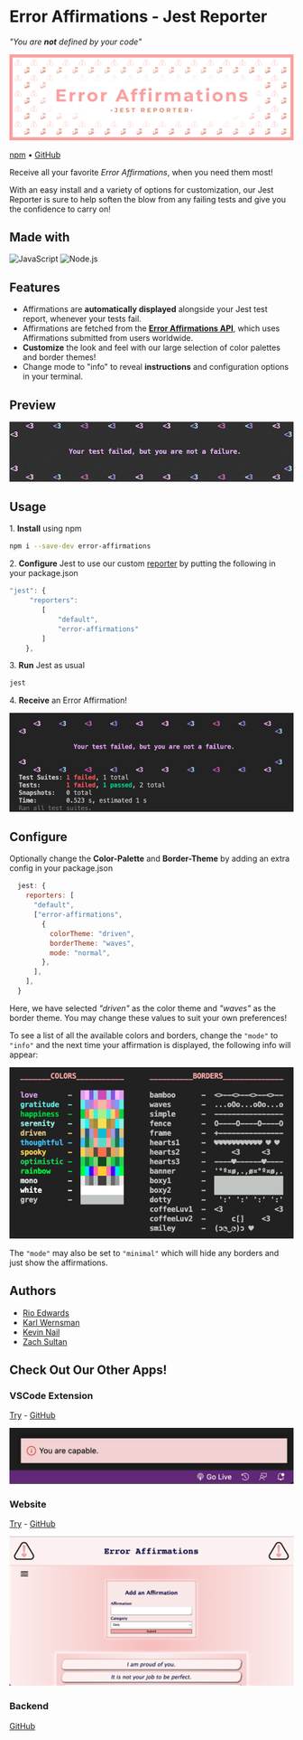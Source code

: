 # Error Affirmations - Jest Reporter

_"You are_ **_not_** _defined by your code"_

![Error Affirmations Jest Reporter Header](images/error_affirmations_jest_reporter_header.png)

[npm](https://www.npmjs.com/package/error-affirmations) • [GitHub](https://github.com/VSCode-Empaths/VSCode-Affirmations-Jest-Reporter)

Receive all your favorite _Error Affirmations_, when you need them most!

With an easy install and a variety of options for customization, our Jest Reporter is sure to help soften the blow from any failing tests and give you the confidence to carry on!

## Made with

![JavaScript](https://img.shields.io/badge/-JavaScript-F7DF1E?logo=Javascript&logoColor=black&style=for-the-badge)&nbsp;![Node.js](https://img.shields.io/badge/-Node.js-339933?logo=Node.js&logoColor=black&style=for-the-badge)&nbsp;

## Features

* Affirmations are **automatically displayed** alongside your Jest test report, whenever your tests fail.
* Affirmations are fetched from the [**Error Affirmations API**](https://github.com/VSCode-Empaths/VSCode-Affirmations-Backend), which uses Affirmations submitted from users worldwide.
* **Customize** the look and feel with our large selection of color palettes and border themes!
* Change mode to "info" to reveal **instructions** and configuration options in your terminal.

## Preview

![Error-Affirmations-Preview](images/error-affirmations-preview.gif)

## Usage

1\. **Install** using npm

```bash
npm i --save-dev error-affirmations
```

2\. **Configure** Jest to use our custom [reporter](https://jestjs.io/docs/configuration#reporters-arraymodulename--modulename-options) by putting the following in your package.json

```javascript
"jest": {
     "reporters":
        [
            "default",
            "error-affirmations"
        ]
    },
```

3\. **Run** Jest as usual

```bash
jest
```

4\. **Receive** an Error Affirmation!

![Error Affirmations Jest Reporter Screenshot 1](images/error_affirmations_jest_reporter_screenshot_1.png)

## Configure

Optionally change the **Color-Palette** and **Border-Theme** by adding an extra config in your package.json

```javascript
  jest: {
    reporters: [
      "default",
      ["error-affirmations",
        {
          colorTheme: "driven",
          borderTheme: "waves",
          mode: "normal",
        },
      ],
    ],
  }
```

Here, we have selected _"driven"_ as the color theme and _"waves"_ as the border theme. You may change these values to suit your own preferences!

To see a list of all the available colors and borders, change the `"mode"` to `"info"` and the next time your affirmation is displayed, the following info will appear:

![Error Affirmations Info Window Screenshot](images/error_affirmations_info_window_screenshot.png)

The `"mode"` may also be set to `"minimal"` which will hide any borders and just show the affirmations.

## Authors

* [Rio Edwards](https://github.com/rioredwards)
* [Karl Wernsman](https://github.com/orgs/VSCode-Empaths/people/karlwernsman)
* [Kevin Nail](https://github.com/orgs/VSCode-Empaths/people/kevinnail)
* [Zach Sultan](https://github.com/Zacharyjsultan)

## Check Out Our Other Apps!

### VSCode Extension

[Try](https://marketplace.visualstudio.com/items?itemName=VSCodeEmpaths.erroraffirmations) \- [GitHub](https://github.com/VSCode-Empaths/VSCode-Affirmations-Extension-Frontend)

![Error Affirmations VSCode Extension Preview](images/error_affirmations_vscode_extension_preview.png)

### Website

[Try](https://error-affirmations.netlify.app/) \- [GitHub](https://github.com/VSCode-Empaths/VSCode-Affirmations-Web-Frontend)

![Error Affirmations Website Preview](images/error_affirmations_website_preview.png)

### Backend

[GitHub](https://github.com/VSCode-Empaths/VSCode-Affirmations-Backend)

